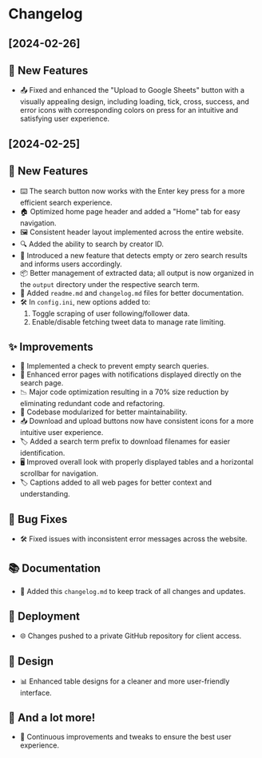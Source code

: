 # Changelog

## [2024-02-26]
## 🌟 New Features
- 📤 Fixed and enhanced the "Upload to Google Sheets" button with a visually appealing design, including loading, tick, cross, success, and error icons with corresponding colors on press for an intuitive and satisfying user experience.

## [2024-02-25]
## 🌟 New Features
- ⌨️ The search button now works with the Enter key press for a more efficient search experience.
- 🏠 Optimized home page header and added a "Home" tab for easy navigation.
- 🖼️ Consistent header layout implemented across the entire website.
- 🔍 Added the ability to search by creator ID.
- 📂 Introduced a new feature that detects empty or zero search results and informs users accordingly.
- 📦 Better management of extracted data; all output is now organized in the `output` directory under the respective search term.
- 📑 Added `readme.md` and `changelog.md` files for better documentation.
- 🛠️ In `config.ini`, new options added to:
  1. Toggle scraping of user following/follower data.
  2. Enable/disable fetching tweet data to manage rate limiting.

## ✨ Improvements
- 🚫 Implemented a check to prevent empty search queries.
- 📢 Enhanced error pages with notifications displayed directly on the search page.
- 📉 Major code optimization resulting in a 70% size reduction by eliminating redundant code and refactoring.
- 🧩 Codebase modularized for better maintainability.
- 📥 Download and upload buttons now have consistent icons for a more intuitive user experience.
- 🏷️ Added a search term prefix to download filenames for easier identification.
- 🖥️ Improved overall look with properly displayed tables and a horizontal scrollbar for navigation.
- 🏷️ Captions added to all web pages for better context and understanding.

## 🐛 Bug Fixes
- 🛠️ Fixed issues with inconsistent error messages across the website.

## 📚 Documentation
- 📄 Added this `changelog.md` to keep track of all changes and updates.

## 🚀 Deployment
- 🌐 Changes pushed to a private GitHub repository for client access.

## 🎨 Design
- 📊 Enhanced table designs for a cleaner and more user-friendly interface.

## 🎉 And a lot more!
- 🧹 Continuous improvements and tweaks to ensure the best user experience.
